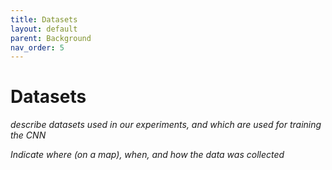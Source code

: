 ```yaml
---
title: Datasets
layout: default
parent: Background
nav_order: 5
---
```


# Datasets

*describe datasets used in our experiments, and which are used for training the CNN*

*Indicate where (on a map), when, and how the data was collected*